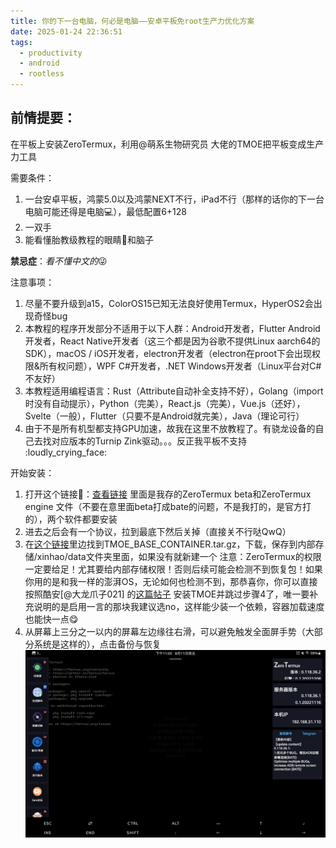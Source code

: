 ```yaml
---
title: 你的下一台电脑，何必是电脑——安卓平板免root生产力优化方案
date: 2025-01-24 22:36:51
tags:
  - productivity
  - android
  - rootless
---
```


## 前情提要：

在平板上安装ZeroTermux，利用@萌系生物研究员 大佬的TMOE把平板变成生产力工具

需要条件：
1. 一台安卓平板，鸿蒙5.0以及鸿蒙NEXT不行，iPad不行（那样的话你的下一台电脑可能还得是电脑💻），最低配置6+128
2. 一双手
3. 能看懂胎教级教程的眼睛👀和脑子

**禁忌症**：*看不懂中文的*😜

注意事项：
1. 尽量不要升级到a15，ColorOS15已知无法良好使用Termux，HyperOS2会出现奇怪bug
2. 本教程的程序开发部分不适用于以下人群：Android开发者，Flutter Android开发者，React Native开发者（这三个都是因为谷歌不提供Linux aarch64的SDK），macOS / iOS开发者，electron开发者（electron在proot下会出现权限&所有权问题），WPF C#开发者，.NET Windows开发者（Linux平台对C#不友好）
3. 本教程适用编程语言：Rust（Attribute自动补全支持不好），Golang（import时没有自动提示），Python（完美），React.js（完美），Vue.js（还好），Svelte（一般），Flutter（只要不是Android就完美），Java（理论可行）
4. 由于不是所有机型都支持GPU加速，故我在这里不放教程了。有骁龙设备的自己去找对应版本的Turnip Zink驱动。。。反正我平板不支持 :loudly_crying_face:

开始安装：
1. 打开这个链接🔗：[查看链接](https://www.123865.com/s/PBdSVv-WOi8H)
里面是我存的ZeroTermux beta和ZeroTermux engine 文件（不要在意里面beta打成bate的问题，不是我打的，是官方打的），两个软件都要安装
2. 进去之后会有一个协议，拉到最底下然后关掉（直接关不行哒QwQ）
3. 在[这个链接](https://www.123865.com/s/PBdSVv-BTK8H)里边找到TMOE_BASE_CONTAINER.tar.gz，下载，保存到内部存储/xinhao/data文件夹里面，如果没有就新建一个
注意：ZeroTermux的权限一定要给足！尤其要给内部存储权限！否则后续可能会检测不到恢复包！如果你用的是和我一样的澎湃OS，无论如何也检测不到，那恭喜你，你可以直接按照酷安[@大龙爪子021] 的[这篇帖子](https://www.coolapk.com/feed/52976234?shareKey=YWZiYTUxZDNhYzI5Njc5NDg5N2I~&shareUid=34000961&shareFrom=com.coolapk.market_15.0.2) 安装TMOE并跳过步骤4了，唯一要补充说明的是启用一言的那块我建议选no，这样能少装一个依赖，容器加载速度也能快一点😋
4. 从屏幕上三分之一以内的屏幕左边缘往右滑，可以避免触发全面屏手势（大部分系统是这样的），点击备份与恢复![来自 @大龙爪子021 的图片](../_imgs/zerotermux_homepage_sidebar.jpeg)
